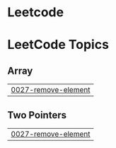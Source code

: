 # Leetcode
<!---LeetCode Topics Start-->
# LeetCode Topics
## Array
|  |
| ------- |
| [0027-remove-element](https://github.com/drishtisinghdu-prog/DSA/tree/master/0027-remove-element) |
## Two Pointers
|  |
| ------- |
| [0027-remove-element](https://github.com/drishtisinghdu-prog/DSA/tree/master/0027-remove-element) |
<!---LeetCode Topics End-->